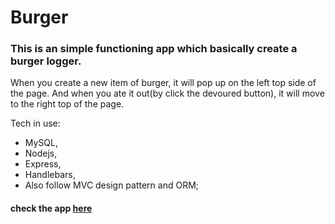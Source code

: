 # Burger

### This is an simple functioning app which basically create a burger logger. 
When you create a new item of burger, it will pop up on the left top side of the page. 
And when you ate it out(by click the devoured button), it will move to the right top of the page.

Tech in use:
* MySQL, 
* Nodejs, 
* Express, 
* Handlebars,
* Also follow MVC design pattern and ORM; 

#### check the app [here](https://agile-ridge-45625.herokuapp.com/)
